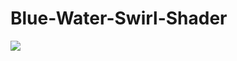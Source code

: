 # Blue-Water-Swirl-Shader
<a href ="https://imgflip.com/embed/6xmyqq"><img src="https://imgflip.com/gif/6xmyqq"/>
